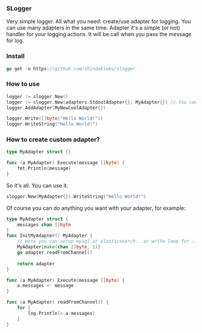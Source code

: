 ### SLogger

Very simple logger. All what you need: create/use adapter for logging. You can use many adapters in the same time.
Adapter it's a simple (or not) handler for your logging actions. It will be call when you pass the message for log.

### Install

```go
go get -u https://github.com/shindakioku/slogger
```

### How to use

```go
logger := slogger.New()
logger := slogger.New(adapters.StdoutAdapter{}, MyAdapter{}) // You can pass adapters on the init stage
logger.AddAdapter(MyNewCoolAdapter{})

logger.Write([]byte("Hello World!"))
logger.WriteString("Hello World!")
```

### How to create custom adapter?

```go
type MyAdapter struct {}

func (a MyAdapter) Execute(message []byte) {
    fmt.Println(message)
}
```
So it's all. You can use it.
```go
slogger.New(MyAdapter{}).WriteString("Hello World!")
```

Of course you can do anything you want with your adapter, for example:
```go
type MyAdapter struct {
	messages chan []byte
}
func InitMyAdapter() MyAdapter {
	// Here you can setup mysql or elasticsearch...or write loop for :) Anything.
	MyAdapter{make(chan []byte, 1)}
	go adapter.readFromChannel()
	
	return adapter
}

func (a MyAdapter) Execute(message []byte) {
	a.messages <- message
}

func (a MyAdapter) readFromChannel() {
	for {
		log.Println(<-a.messages)
    }
}
```